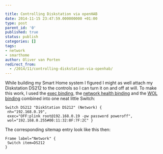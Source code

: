 ```yaml
---

title: Controlling Diskstation via openHAB
date: 2014-11-15 23:47:59.000000000 +01:00
type: post
parent_id: '0'
published: true
status: publish
categories: []
tags:
- network
- smarthome
author: Oliver van Porten
redirect_from:
  - /2014/11/controlling-diskstation-via-openhab/
---
```

While building my Smart Home system I figured I might as well attach my Diskstation DS212 to the controls so I can turn it on and off at will. To make this work, I used the [exec binding](https://github.com/openhab/openhab/wiki/Exec-Binding), the [network health binding](https://github.com/openhab/openhab/wiki/Network-Health-Binding) and the [WOL binding](https://github.com/openhab/openhab/wiki/Wake-on-LAN-Binding-%28WoL%29) combined into one neat little Switch:

``` text
Switch DS212 "DiskStation DS212" (Network) {
 nh="192.168.0.19", 
 exec="OFF:plink root@192.168.0.19 -pw password poweroff", 
 wol="192.168.0.255#00:11:32:0F:7F:2C" }
```

The corresponding sitemap entry look like this then:

``` text
Frame label="Network" {
 Switch item=DS212
}
```